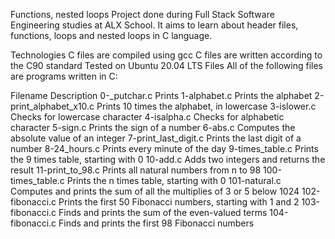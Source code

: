 Functions, nested loops
Project done during Full Stack Software Engineering studies at ALX School. It aims to learn about header files, functions, loops and nested loops in C language.

Technologies
C files are compiled using gcc
C files are written according to the C90 standard
Tested on Ubuntu 20.04 LTS
Files
All of the following files are programs written in C:

Filename   Description
0-_putchar.c	Prints
1-alphabet.c	Prints the alphabet 
2-print_alphabet_x10.c Prints 10 times the alphabet, in lowercase
3-islower.c	       Checks for lowercase character
4-isalpha.c	       Checks for alphabetic character
5-sign.c	       Prints the sign of a number
6-abs.c		       Computes the absolute value of an integer
7-print_last_digit.c   Prints the last digit of a number
8-24_hours.c	       Prints every minute of the day
9-times_table.c	       Prints the 9 times table, starting with 0
10-add.c	       Adds two integers and returns the result
11-print_to_98.c       Prints all natural numbers from n to 98
100-times_table.c      Prints the n times table, starting with 0
101-natural.c	       Computes and prints the sum of all the multiplies of 3 or 5 below 1024
102-fibonacci.c	       Prints the first 50 Fibonacci numbers, starting with 1 and 2
103-fibonacci.c	       Finds and prints the sum of the even-valued terms
104-fibonacci.c	       Finds and prints the first 98 Fibonacci numbers